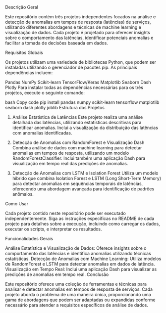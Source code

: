 Descrição Geral

Este repositório contém três projetos independentes focados na análise e detecção de anomalias em tempos de resposta (latências) de serviços, utilizando diferentes abordagens e técnicas de machine learning e visualização de dados. Cada projeto é projetado para oferecer insights sobre o comportamento das latências, identificar potenciais anomalias e facilitar a tomada de decisões baseada em dados.

Requisitos Globais

Os projetos utilizam uma variedade de bibliotecas Python, que podem ser instaladas utilizando o gerenciador de pacotes pip. As principais dependências incluem:

Pandas
NumPy
Scikit-learn
TensorFlow/Keras
Matplotlib
Seaborn
Dash
Plotly
Para instalar todas as dependências necessárias para os três projetos, execute o seguinte comando:

bash
Copy code
pip install pandas numpy scikit-learn tensorflow matplotlib seaborn dash plotly joblib
Estrutura dos Projetos

1. Análise Estatística de Latências
Este projeto realiza uma análise detalhada das latências, utilizando estatísticas descritivas para identificar anomalias. Inclui a visualização da distribuição das latências com anomalias identificadas.

2. Detecção de Anomalias com RandomForest e Visualização Dash
Combina análise de dados com machine learning para detectar anomalias em tempos de resposta, utilizando um modelo RandomForestClassifier. Inclui também uma aplicação Dash para visualização em tempo real das predições de anomalias.

3. Detecção de Anomalias com LSTM e Isolation Forest
Utiliza um modelo híbrido que combina Isolation Forest e LSTM (Long Short-Term Memory) para detectar anomalias em sequências temporais de latências, oferecendo uma abordagem avançada para identificação de padrões anômalos.

Como Usar

Cada projeto contido neste repositório pode ser executado independentemente. Siga as instruções específicas no README de cada projeto para detalhes sobre a execução, incluindo como carregar os dados, executar os scripts, e interpretar os resultados.

Funcionalidades Gerais

Análise Estatística e Visualização de Dados: Oferece insights sobre o comportamento das latências e identifica anomalias utilizando técnicas estatísticas.
Detecção de Anomalias com Machine Learning: Utiliza modelos de RandomForest e LSTM para detectar anomalias em dados de latência.
Visualização em Tempo Real: Inclui uma aplicação Dash para visualizar as predições de anomalias em tempo real.
Conclusão

Este repositório oferece uma coleção de ferramentas e técnicas para analisar e detectar anomalias em tempos de resposta de serviços. Cada projeto aborda o problema de uma maneira única, proporcionando uma gama de abordagens que podem ser adaptadas ou expandidas conforme necessário para atender a requisitos específicos de análise de dados.
